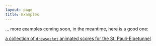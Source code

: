 ```yaml
---
layout: page
title: Examples
---
```


... more examples coming soon, in the meantime, here is a good one:

[a collection of `drawsocket` animated scores for the St. Pauli-Elbetunnel](https://quintetnet.hfmt-hamburg.de/tunnel_webviewer/index.html)